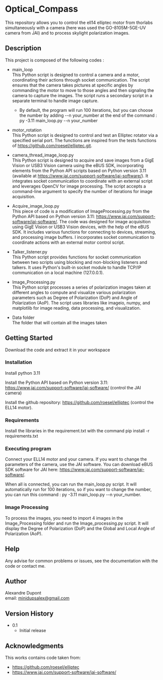 # Optical_Compass
This repository allows you to control the ell14 elliptec motor from thorlabs simultaneously with a camera (here was used the GO-8105M-5GE-UV camera from JAI) and to process skylight polarization images.

## Description

This project is composed of the following codes :
* main_loop \
This Python script is designed to control a camera and a motor, coordinating their actions through socket communication. The script ensures that the camera takes pictures at specific angles by commanding the motor to move to those angles and then signaling the camera to capture the images. The script runs a secondary script in a separate terminal to handle image capture.
    * By default, the program will run 100 iterations, but you can choose the number by adding --n your_number at the end of the command : py -3.11 main_loop.py --n your_number

* motor_rotation \
This Python script is designed to control and test an Elliptec rotator via a specified serial port. The functions are inspired from the tests functions of https://github.com/roesel/elliptec.git.

* camera_thread_image_loop.py \
This Python script is designed to acquire and save images from a GigE Vision or USB3 Vision camera using the eBUS SDK, incorporating elements from the Python API scripts based on Python version 3.11 (available at https://www.jai.com/support-software/jai-software/). It integrates socket communication to coordinate with an external script and leverages OpenCV for image processing. The script accepts a command-line argument to specify the number of iterations for image acquisition.

* Acquire_image_loop.py \
This piece of code is a modification of ImageProcessing.py from the Python API based on Python version 3.11: https://www.jai.com/support-software/jai-software/.
The code was designed for image acquisition using GigE Vision or USB3 Vision devices, with the help of the eBUS SDK. It includes various functions for connecting to devices, streaming, and processing image buffers. I incorporates socket communication to coordinate actions with an external motor control script.

* Talker_listener.py \
This Python script provides functions for socket communication between two scripts using blocking and non-blocking listeners and talkers. It uses Python's built-in socket module to handle TCP/IP communication on a local machine (127.0.0.1).

* Image_Processing.py \
This Python script processes a series of polarization images taken at different angles to compute and visualize various polarization parameters such as Degree of Polarization (DoP) and Angle of Polarization (AoP). The script uses libraries like imageio, numpy, and matplotlib for image reading, data processing, and visualization.

* Data folder \
The folder that will contain all the images taken

## Getting Started

Download the code and  extract it in your workspace

### Installation

Install python 3.11

Install the Python API based on Python version 3.11: https://www.jai.com/support-software/jai-software/ (control the JAI camera)

Install the github repository: https://github.com/roesel/elliptec (control the ELL14 motor).

### Requirements

Install the libraries in the requirement.txt with the command pip install -r requirements.txt

### Executing program

Connect your ELL14 motor and your camera. If you want to change the parameters of the camera, use the JAI software. You can download eBUS SDK software for JAI here: https://www.jai.com/support-software/jai-software/.

When all is connected, you can run the main_loop.py script. It will automatically run for 100 iterations, so if you want to change the number, you can run this command : py -3.11 main_loop.py --n your_number.

### Image Processing
To process the images, you need to import 4 images in the Image_Processing folder and run the Image_processing.py script. It will display the Degree of Polarization (DoP) and the Global and Local Angle of Polarization (AoP).

## Help
Any advise for common problems or issues, see the documentation with the code or contact me.

## Author
Alexandre Dupont\
email: minidupsalex@gmail.com

## Version History
* 0.1
    * Initial release

## Acknowledgments
This works contains code taken from:
* https://github.com/roesel/elliptec
* https://www.jai.com/support-software/jai-software/




